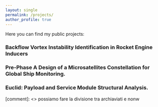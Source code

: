 ```yaml
---
layout: single
permalink: /projects/
author_profile: true
---
```


Here you can find my public projects:

### Backflow Vortex Instability Identification in Rocket Engine Inducers

### Pre-Phase A Design of a Microsatellites Constellation for Global Ship Monitoring.

### Euclid: Payload and Service Module Structural Analysis.

[comment]: <> possiamo fare la divisione tra archiaviati e nonw 
